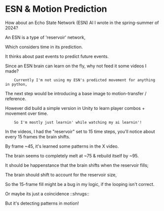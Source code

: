 # ESN & Motion Prediction

How about an Echo State Network (ESN) AI I wrote in the spring-summer of 2024?

An ESN is a type of 'reservoir' network,
        
Which considers time in its prediction.
        
It thinks about past events to predict future events.

Since an ESN brain can learn on the fly, why not feed it some videos I made?

        Currently I'm not using my ESN's predicted movement for anything in python,
        
   The next step would be introducing a base image to motion-transfer / reference.
        
However did build a simple version in Unity to learn player combos + movement over time.

        So I'm mostly just learnin' while watching my ai learnin'!

In the videos, I had the "reservoir" set to 15 time steps, you'll notice about every 15 frames the brain shifts.
        
By frame ~45, it's learned some patterns in the X video.
        
The brain seems to completely melt at ~75 & rebuild itself by ~95. 

It should be happenstance that the brain shifts when the reservoir fills;
        
The brain should shift to account for the reservoir size,
        
So the 15-frame fill might be a bug in my logic, if the looping isn't correct.
        
   Or maybe its just a coincidence ::shrugs::
        
But it's detecting patterns in motion!
